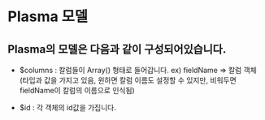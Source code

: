# Plasma 모델

## Plasma의 모델은 다음과 같이 구성되어있습니다.

- $columns : 칼럼들이 Array() 형태로 들어갑니다. ex) fieldName => 칼럼 객체(타입과 값을 가지고 있음, 윈하면 칼럼 이름도 설정할 수 있지만, 비워두면 fieldName이 칼럼의 이름으로 인식됨)

- $id : 각 객체의 id값을 가집니다.